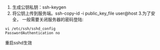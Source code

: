 1. 生成公钥私钥：ssh-keygen
2. 将公钥上传到服务端。ssh-copy-id -i public_key_file user@host
3.为了安全， 一般需要关闭服务器的密码登陆: 
```shell
vi /etc/ssh/sshd_config
PasswordAuthentication no
```
重启sshd生效
